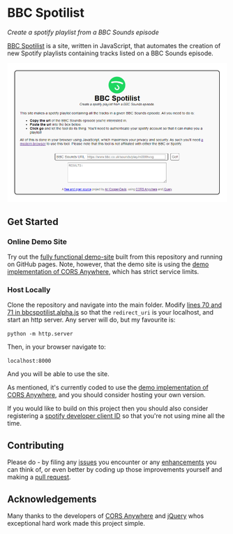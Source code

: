 # BBC Spotilist
*Create a spotify playlist from a BBC Sounds episode*

[BBC Spotilist](https://aricooperdavis.github.io/BBC-Spotilist) is a site, written in JavaScript, that automates the creation of new Spotify playlists containing tracks listed on a BBC Sounds episode.

![Screenshot of the User Interface](resources/screenshot.png)

## Get Started
### Online Demo Site
Try out the [fully functional demo-site](https://aricooperdavis.github.io/BBC-Spotilist/) built from this repository and running on GitHub pages. Note, however, that the demo site is using the [demo implementation of CORS Anywhere](https://github.com/Rob--W/cors-anywhere/#demo-server), which has strict service limits.

### Host Locally
Clone the repository and navigate into the main folder. Modify [lines 70 and 71 in bbcspotilist.alpha.js](https://github.com/aricooperdavis/BBC-Spotilist/blob/master/bbcspotilist.alpha.js#L70) so that the `redirect_uri` is your localhost, and start an http server. Any server will do, but my favourite is:

`python -m http.server`

Then, in your browser navigate to:

`localhost:8000`

And you will be able to use the site.

As mentioned, it's currently coded to use the [demo implementation of CORS Anywhere](https://github.com/Rob--W/cors-anywhere/#demo-server), and you should consider hosting your own version.

If you would like to build on this project then you should also consider registering a [spotify developer client ID](https://developer.spotify.com/dashboard/applications) so that you're not using mine all the time.

## Contributing
Please do - by filing any [issues](https://github.com/aricooperdavis/BBC-Spotilist/issues) you encounter or any [enhancements](https://github.com/aricooperdavis/BBC-Spotilist/labels/enhancement) you can think of, or even better by coding up those improvements yourself and making a [pull request](https://github.com/aricooperdavis/BBC-Spotilist/pulls).

## Acknowledgements
Many thanks to the developers of [CORS Anywhere](https://github.com/Rob--W/cors-anywhere/) and [jQuery](https://github.com/jquery/jquery) whos exceptional hard work made this project simple.
